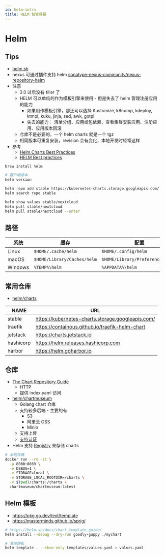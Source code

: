 ```yaml
---
id: helm-intro
title: HELM 包管理器
---
```


# Helm

## Tips

- [helm.sh](https://helm.sh/)
- nexus 可通过插件支持 helm [sonatype-nexus-community/nexus-repository-helm](https://github.com/sonatype-nexus-community/nexus-repository-helm)
- 注意
  - 3.0 过后没有 tiller 了
  - HELM 可以单纯的作为模板引擎来使用 - 但是失去了 helm 管理注册应用的能力
    - 如果用作模板引擎，那还可以选择 Kustomize, k8comp, kdeploy, ktmpl, kuku, jinja, sed, awk, gotpl
    - 失去的能力： 清单分组、应用或包依赖、查看集群安装应用、注册应用、应用版本回滚
  - 仓库不是必要的，一个 helm charts 就是一个 tgz
  - 相同版本可重复安装，revision 会有变化，本地开发时经常这样
- 参考
  - [Helm Charts Best Practices](https://jfrog.com/blog/helm-charts-best-practices/)
  - [HELM Best practices](https://codefresh.io/docs/docs/new-helm/helm-best-practices/)

```bash
brew install helm

# 客户端版本
helm version

helm repo add stable https://kubernetes-charts.storage.googleapis.com/
helm search repo stable

helm show values stable/nextcloud
helm pull stable/nextcloud
helm pull stable/nextcloud --untar
```

## 路径

| 系统    | 缓存                        | 配置                             | 数据                      |
| ------- | --------------------------- | -------------------------------- | ------------------------- |
| Linux   | `$HOME/.cache/helm`         | `$HOME/.config/helm`             | `$HOME/.local/share/helm` |
| macOS   | `$HOME/Library/Caches/helm` | `$HOME/Library/Preferences/helm` | `$HOME/Library/helm`      |
| Windows | `%TEMP%\helm`               | `%APPDATA%\helm`                 | `%APPDATA%\helm`          |

## 常用仓库
* [helm/charts](https://github.com/helm/charts)

| NAME      | URL                                               |
| --------- | ------------------------------------------------- |
| stable    | https://kubernetes-charts.storage.googleapis.com/ |
| traefik   | https://containous.github.io/traefik-helm-chart   |
| jetstack  | https://charts.jetstack.io                        |
| hashicorp | https://helm.releases.hashicorp.com               |
| harbor    | https://helm.goharbor.io                          |

## 仓库
* [The Chart Repository Guide](https://helm.sh/docs/topics/chart_repository)
  * HTTP
  * 提供 index.yaml 访问
* [helm/chartmuseum](https://github.com/helm/chartmuseum)
  * Golang chart 仓库
  * 支持较多后端 - 主要的有
    * S3
    * 阿里云 OSS
    * Minio
  * 支持上传
  * [支持认证](https://github.com/helm/chartmuseum#basic-auth)
* Helm 支持 [Registry](https://helm.sh/docs/topics/registries/) 来存储 charts

```bash
# 本地存储
docker run --rm -it \
  -p 8080:8080 \
  -e DEBUG=1 \
  -e STORAGE=local \
  -e STORAGE_LOCAL_ROOTDIR=/charts \
  -v $(pwd)/charts:/charts \
  chartmuseum/chartmuseum:latest
```

## Helm 模板

- https://pkg.go.dev/text/template
- https://masterminds.github.io/sprig/

```bash
# https://helm.sh/docs/chart_template_guide/
helm install --debug --dry-run goodly-guppy ./mychart

# 渲染模板
helm template . --show-only templates/values.yaml > values.yaml
```
